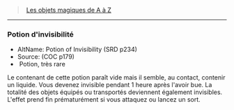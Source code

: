 ﻿---
!MagicItem
Type: Potion
Rarity: très rare
Id: magicitems_az_hd.md#potion-dinvisibilité
ParentLink: magicitems_az_hd.md#les-objets-magiques-de-a-à-z
Name: Potion d'invisibilité
ParentName: Les objets magiques de A à Z
NameLevel: 3
AltName: Potion of Invisibility (SRD p234)
Source: (COC p179)
Attributes: {}
AttributesDictionary: >+
  {}

---
> [Les objets magiques de A à Z](hd_magicitems_az_les_objets_magiques_de_a_a_z.md)

---

### Potion d'invisibilité

- AltName: Potion of Invisibility (SRD p234)
- Source: (COC p179)
-  Potion, très rare

Le contenant de cette potion paraît vide mais il semble, au contact, contenir un liquide. Vous devenez invisible pendant 1 heure après l'avoir bue. La totalité des objets équipés ou transportés deviennent également invisibles. L'effet prend fin prématurément si vous attaquez ou lancez un sort.

